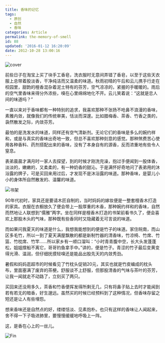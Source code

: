 ```yaml
---
title: 香味的记忆
tags:
  - 原创
  - 自然
  - 香味
categories: Article
permalink: the-memory-of-smell
id: 88
updated: '2016-01-12 16:20:09'
date: 2012-10-28 13:00:16
---
```


![cover](https://cat.yufan.me/cats/010509rg5.jpg)

前些日子在淘宝上买了块手工香皂，洗衣服时无意间弄错了香皂，以至于这些天衣服上总带着股淡香，干净纯洁而又温柔的味道。秋雨初晴的午后和云儿携手行走在校园里，甜韵的檀香混杂着泥土特有的芬芳，空气凉凉的，紧握的手暖暖的。雨后的空气里香味来得分外浓些，嗅在心里绵绵地化不开。云儿笑着说：“这就是恋人间的味道吗？”

一直以来对于香味都有一种特别的追求，我喜欢那种不张扬不呛鼻不浪漫的香味，素雅内敛，就像我们的传统审美，恬淡而深邃。比如腊梅香、茶香、竹香之类的，袅然散发之际，内敛芬芳。

<!--more-->

最怕的是洗发水的味道，同样还有空气清新剂。无论它们的香味是多么的婉约祥和，或是与真实的香味出奇地一致，但总不喜欢那种刻意的感觉。那种煞费苦心使用各种香料、药剂搭配出来的香味，没有了本身自有的源香，反而浓重地有些令人窒息。

表弟晨晨才满月时一家人去探望，到的时候才刚洗完澡，抱过手便闻到一股体香，淡淡的，嫩嫩的，又柔柔的，有一种奶香的甜沁。于是满怀好奇地问了表弟用的沐浴露的牌子，可是买回来用过后，才发现不是沐浴露的味道。那种香味，是婴儿小小的身体所自然散发的、温馨的味道。

![书架](https://cat.yufan.me/cats/010509QpI.jpg)

90年代初时，家具还是要请木匠自制的，当时妈妈的嫁妆便是一整套檀香木打造的家具。衣服在衣橱放久了便会带上一股厚重的木香，那种婉约祥和的香味，自然而然地让人联想到“儒雅”两字。坐在同样是檀香木打造的书架前看书久了，便会喜欢上那股木头的气味，那种既有些香同时又隐藏着无可言说的味道。

而如果问我夏天的味道是什么，我想我能想到的便是竹子的味道。家住皖南，而山区多毛竹，所以一到了夏天满屋飘散的都是新制竹器的清香味，竹凉椅、竹席、竹篮、竹枕席、竹竿……所以家乡有一顺口溜叫：“小时青青腹中空，长大头发蓬蓬松，姐姐撑船不离它，哥哥钓鱼拿手中。”讲的，便是竹子。青涩的竹子最后变黄变得光滑、温润，但仔细抚摸轻嗅还是能品出股先天的内敛秀劲。

暑假和妈妈逛超市的时候看见了竹枕头促销20元，其实也就是竹皮编成的枕头布，里面塞满了废弃的茶梗。舒服谈不上舒服，但那股清香的气味与茶叶的芬芳，让我一闻就走不动路了，立刻买了两只。

买回来还没用多久，茶香和竹香便挥发得所剩无几，只有将鼻子贴上去时才能闻到若有若无的暗香，好生邈远。虽然买的时候已经预料到了这种情况，但香味存留之短还是让人有些埋怨。

想来香味还是自然点的好，缕缕恬淡、见素抱朴。也只有这样的香味让人闻起来，舍不得一下子吸进肺里，要慢慢缓缓地呼吸上一阵。

这，是香在心上的一丝儿。

![Fin](https://cat.yufan.me/cats/010509xPz.jpg)
